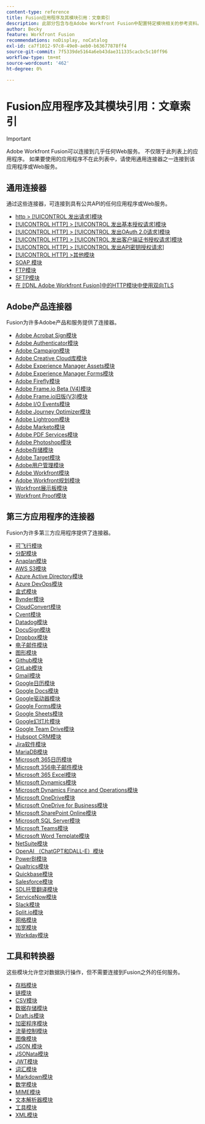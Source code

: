 ```yaml
---
content-type: reference
title: Fusion应用程序及其模块引用：文章索引
description: 此部分包含与在Adobe Workfront Fusion中配置特定模块相关的参考资料。
author: Becky
feature: Workfront Fusion
recommendations: noDisplay, noCatalog
exl-id: ca7f1012-97c8-49e0-aeb0-b63677878ff4
source-git-commit: 7f5339de5164a6eb43dae311335cacbc5c10ff96
workflow-type: tm+mt
source-wordcount: '462'
ht-degree: 0%

---
```


# Fusion应用程序及其模块引用：文章索引

>[!IMPORTANT]
>
>Adobe Workfront Fusion可以连接到几乎任何Web服务。 不仅限于此列表上的应用程序。 如果要使用的应用程序不在此列表中，请使用通用连接器之一连接到该应用程序或Web服务。

## 通用连接器

通过这些连接器，可连接到具有公共API的任何应用程序或Web服务。

* [http > [!UICONTROL 发出请求]模块](/help/workfront-fusion/references/apps-and-modules/universal-connectors/http-module-make-a-request.md)
* [[!UICONTROL HTTP] > [!UICONTROL 发出基本授权请求]模块](/help/workfront-fusion/references/apps-and-modules/universal-connectors/http-module-make-a-basic-auth-request.md)
* [[!UICONTROL HTTP] > [!UICONTROL 发出OAuth 2.0请求]模块](/help/workfront-fusion/references/apps-and-modules/universal-connectors/http-module-make-an-oauth-2-request.md)
* [[!UICONTROL HTTP] > [!UICONTROL 发出客户端证书授权请求]模块](/help/workfront-fusion/references/apps-and-modules/universal-connectors/http-module-make-a-client-cert-auth-request.md)
* [[!UICONTROL HTTP] > [!UICONTROL 发出API密钥授权请求]](/help/workfront-fusion/references/apps-and-modules/universal-connectors/http-module-make-an-api-key-auth-request.md)
* [[!UICONTROL HTTP] >其他模块](/help/workfront-fusion/references/apps-and-modules/universal-connectors/http-modules.md)
* [SOAP 模块](/help/workfront-fusion/references/apps-and-modules/universal-connectors/soap-module.md)
* [FTP模块](/help/workfront-fusion/references/apps-and-modules/universal-connectors/ftp-modules.md)
* [SFTP模块](/help/workfront-fusion/references/apps-and-modules/universal-connectors/sftp.md)
* [在 [!DNL Adobe Workfront Fusion]中的HTTP模块中使用双向TLS](/help/workfront-fusion/references/apps-and-modules/universal-connectors/use-mtls-in-http-modules.md)

## Adobe产品连接器

Fusion为许多Adobe产品和服务提供了连接器。

* [Adobe Acrobat Sign模块](/help/workfront-fusion/references/apps-and-modules/adobe-connectors/adobe-sign-modules.md)
* [Adobe Authenticator模块](/help/workfront-fusion/references/apps-and-modules/adobe-connectors/adobe-authenticator-modules.md)
* [Adobe Campaign模块](/help/workfront-fusion/references/apps-and-modules/adobe-connectors/adobe-campaign-classic-connector.md)
* [Adobe Creative Cloud库模块](/help/workfront-fusion/references/apps-and-modules/adobe-connectors/creative-cloud-libraries-modules.md)
* [Adobe Experience Manager Assets模块](/help/workfront-fusion/references/apps-and-modules/adobe-connectors/aem-assets-modules.md)
* [Adobe Experience Manager Forms模块](/help/workfront-fusion/references/apps-and-modules/adobe-connectors/aem-forms-modules.md)
* [Adobe Firefly模块](/help/workfront-fusion/references/apps-and-modules/adobe-connectors/adobe-firefly-modules.md)
* [Adobe Frame.io Beta (V4)模块](/help/workfront-fusion/references/apps-and-modules/adobe-connectors/frame-io-modules.md)
* [Adobe Frame.io旧版(V3)模块](/help/workfront-fusion/references/apps-and-modules/adobe-connectors/frame-io-modules.md)
* [Adobe I/O Events模块](/help/workfront-fusion/references/apps-and-modules/adobe-connectors/adobe-io-events-modules.md)
* [Adobe Journey Optimizer模块](/help/workfront-fusion/references/apps-and-modules/adobe-connectors/adobe-journey-optimizer-modules.md)
* [Adobe Lightroom模块](/help/workfront-fusion/references/apps-and-modules/adobe-connectors/adobe-lightroom-modules.md)
* [Adobe Marketo模块](/help/workfront-fusion/references/apps-and-modules/adobe-connectors/adobe-marketo-modules.md)
* [Adobe PDF Services模块](/help/workfront-fusion/references/apps-and-modules/adobe-connectors/pdf-modules.md)
* [Adobe Photoshop模块](/help/workfront-fusion/references/apps-and-modules/adobe-connectors/adobe-photoshop-modules.md)
* [Adobe存储模块](/help/workfront-fusion/references/apps-and-modules/adobe-connectors/adobe-storage-modules.md)
* [Adobe Target模块](/help/workfront-fusion/references/apps-and-modules/adobe-connectors/adobe-target-modules.md)
* [Adobe用户管理模块](/help/workfront-fusion/references/apps-and-modules/adobe-connectors/adobe-user-management-modules.md)
* [Adobe Workfront模块](/help/workfront-fusion/references/apps-and-modules/adobe-connectors/workfront-modules.md)
* [Adobe Workfront规划模块](/help/workfront-fusion/references/apps-and-modules/adobe-connectors/workfront-planning-modules.md)
* [Workfront展示板模块](/help/workfront-fusion/references/apps-and-modules/adobe-connectors/workfront-boards-modules.md)
* [Workfront Proof模块](/help/workfront-fusion/references/apps-and-modules/adobe-connectors/workfront-proof-modules.md)

## 第三方应用程序的连接器

Fusion为许多第三方应用程序提供了连接器。

* [可飞行模块](/help/workfront-fusion/references/apps-and-modules/third-party-connectors/airtable-modules.md)
* [分配模块](/help/workfront-fusion/references/apps-and-modules/third-party-connectors/allocadia-modules.md)
* [Anaplan模块](/help/workfront-fusion/references/apps-and-modules/third-party-connectors/anaplan-modules.md)
* [AWS S3模块](/help/workfront-fusion/references/apps-and-modules/third-party-connectors/aws-s3-modules.md)
* [Azure Active Directory模块](/help/workfront-fusion/references/apps-and-modules/third-party-connectors/azure-ad-modules.md)
* [Azure DevOps模块](/help/workfront-fusion/references/apps-and-modules/third-party-connectors/azure-dev-ops.md)
* [盒式模块](/help/workfront-fusion/references/apps-and-modules/third-party-connectors/box-modules.md)
* [Bynder模块](/help/workfront-fusion/references/apps-and-modules/third-party-connectors/bynder-modules.md)
* [CloudConvert模块](/help/workfront-fusion/references/apps-and-modules/third-party-connectors/cloud-convert-modules.md)
* [Cvent模块](/help/workfront-fusion/references/apps-and-modules/third-party-connectors/cvent-modules.md)
* [Datadog模块](/help/workfront-fusion/references/apps-and-modules/third-party-connectors/datadog-modules.md)
* [DocuSign模块](/help/workfront-fusion/references/apps-and-modules/third-party-connectors/docusign-modules.md)
* [Dropbox模块](/help/workfront-fusion/references/apps-and-modules/third-party-connectors/dropbox-modules.md)
* [电子邮件模块](/help/workfront-fusion/references/apps-and-modules/third-party-connectors/email-modules.md)
* [图形模块](/help/workfront-fusion/references/apps-and-modules/third-party-connectors/figma-modules.md)
* [Github模块](/help/workfront-fusion/references/apps-and-modules/third-party-connectors/github.md)
* [GitLab模块](/help/workfront-fusion/references/apps-and-modules/third-party-connectors/gitlab-modules.md)
* [Gmail模块](/help/workfront-fusion/references/apps-and-modules/third-party-connectors/gmail-modules.md)
* [Google日历模块](/help/workfront-fusion/references/apps-and-modules/third-party-connectors/google-calendar-modules.md)
* [Google Docs模块](/help/workfront-fusion/references/apps-and-modules/third-party-connectors/google-docs-modules.md)
* [Google驱动器模块](/help/workfront-fusion/references/apps-and-modules/third-party-connectors/google-drive-modules.md)
* [Google Forms模块](/help/workfront-fusion/references/apps-and-modules/third-party-connectors/google-forms-modules.md)
* [Google Sheets模块](/help/workfront-fusion/references/apps-and-modules/third-party-connectors/google-sheets-modules.md)
* [Google幻灯片模块](/help/workfront-fusion/references/apps-and-modules/third-party-connectors/google-slides-modules.md)
* [Google Team Drive模块](/help/workfront-fusion/references/apps-and-modules/third-party-connectors/google-team-drive-modules.md)
* [Hubspot CRM模块](/help/workfront-fusion/references/apps-and-modules/third-party-connectors/hubspot-crm-modules.md)
* [Jira软件模块](/help/workfront-fusion/references/apps-and-modules/third-party-connectors/jira-software-modules.md)
* [MariaDB模块](/help/workfront-fusion/references/apps-and-modules/third-party-connectors/mariadb-modules.md)
* [Microsoft 365日历模块](/help/workfront-fusion/references/apps-and-modules/third-party-connectors/microsoft-365-calendar-modules.md)
* [Microsoft 356电子邮件模块](/help/workfront-fusion/references/apps-and-modules/third-party-connectors/microsoft-365-email-modules.md)
* [Microsoft 365 Excel模块](/help/workfront-fusion/references/apps-and-modules/third-party-connectors/microsoft-365-excel-modules.md)
* [Microsoft Dynamics模块](/help/workfront-fusion/references/apps-and-modules/third-party-connectors/microsoft-dynamics-365-modules.md)
* [Microsoft Dynamics Finance and Operations模块](/help/workfront-fusion/references/apps-and-modules/third-party-connectors/dynamics-finance-operations-modules.md)
* [Microsoft OneDrive模块](/help/workfront-fusion/references/apps-and-modules/third-party-connectors/microsoft-onedrive-modules.md)
* [Microsoft OneDrive for Business模块](/help/workfront-fusion/references/apps-and-modules/third-party-connectors/microsoft-onedrive-for-business-modules.md)
* [Microsoft SharePoint Online模块](/help/workfront-fusion/references/apps-and-modules/third-party-connectors/sharepoint-modules.md)
* [Microsoft SQL Server模块](/help/workfront-fusion/references/apps-and-modules/third-party-connectors/microsoft-sql-server-modules.md)
* [Microsoft Teams模块](/help/workfront-fusion/references/apps-and-modules/third-party-connectors/microsoft-teams-modules.md)
* [Microsoft Word Template模块](/help/workfront-fusion/references/apps-and-modules/third-party-connectors/microsoft-word-templates-modules.md)
* [NetSuite模块](/help/workfront-fusion/references/apps-and-modules/third-party-connectors/netsuite.md)
* [OpenAI （ChatGPT和DALL-E）模块](/help/workfront-fusion/references/apps-and-modules/third-party-connectors/openai-chatgpt-modules.md)
* [PowerBI模块](/help/workfront-fusion/references/apps-and-modules/third-party-connectors/powerbi-modules.md)
* [Qualtrics模块](/help/workfront-fusion/references/apps-and-modules/third-party-connectors/qualtrics-modules.md)
* [Quickbase模块](/help/workfront-fusion/references/apps-and-modules/third-party-connectors/quickbase-modules.md)
* [Salesforce模块](/help/workfront-fusion/references/apps-and-modules/third-party-connectors/salesforce-modules.md)
* [SDL托管翻译模块](/help/workfront-fusion/references/apps-and-modules/third-party-connectors/sdl-managed-translation-modules.md)
* [ServiceNow模块](/help/workfront-fusion/references/apps-and-modules/third-party-connectors/servicenow-modules.md)
* [Slack模块](/help/workfront-fusion/references/apps-and-modules/third-party-connectors/slack-modules.md)
* [Split.io模块](/help/workfront-fusion/references/apps-and-modules/third-party-connectors/split-io-modules.md)
* [网格模块](/help/workfront-fusion/references/apps-and-modules/third-party-connectors/trello-modules.md)
* [加宽模块](/help/workfront-fusion/references/apps-and-modules/third-party-connectors/widen-modules.md)
* [Workday模块](/help/workfront-fusion/references/apps-and-modules/third-party-connectors/workday-modules.md)


## 工具和转换器

这些模块允许您对数据执行操作，但不需要连接到Fusion之外的任何服务。

* [存档模块](/help/workfront-fusion/references/apps-and-modules/tools-and-transformers/archive-modules.md)
* [链模块](/help/workfront-fusion/references/apps-and-modules/tools-and-transformers/chain-modules.md)
* [CSV模块](/help/workfront-fusion/references/apps-and-modules/tools-and-transformers/csv.md)
* [数据存储模块](/help/workfront-fusion/references/apps-and-modules/tools-and-transformers/data-store-modules.md)
* [Draft.js模块](/help/workfront-fusion/references/apps-and-modules/tools-and-transformers/draft-js-modules.md)
* [加密程序模块](/help/workfront-fusion/references/apps-and-modules/tools-and-transformers/encryptor-modules.md)
* [流量控制模块](/help/workfront-fusion/references/apps-and-modules/tools-and-transformers/flow-control.md)
* [图像模块](/help/workfront-fusion/references/apps-and-modules/tools-and-transformers/image-module.md)
* [JSON 模块](/help/workfront-fusion/references/apps-and-modules/tools-and-transformers/json-modules.md)
* [JSONata模块](/help/workfront-fusion/references/apps-and-modules/tools-and-transformers/jsonata-module.md)
* [JWT模块](/help/workfront-fusion/references/apps-and-modules/tools-and-transformers/jwt-modules.md)
* [词汇模块](/help/workfront-fusion/references/apps-and-modules/tools-and-transformers/lexical-modules.md)
* [Markdown模块](/help/workfront-fusion/references/apps-and-modules/tools-and-transformers/markdown-modules.md)
* [数学模块](/help/workfront-fusion/references/apps-and-modules/tools-and-transformers/math-module.md)
* [MIME模块](/help/workfront-fusion/references/apps-and-modules/tools-and-transformers/mime.md)
* [文本解析器模块](/help/workfront-fusion/references/apps-and-modules/tools-and-transformers/text-parser.md)
* [工具模块](/help/workfront-fusion/references/apps-and-modules/tools-and-transformers/tools-modules.md)
* [XML模块](/help/workfront-fusion/references/apps-and-modules/tools-and-transformers/xml-modules.md)
